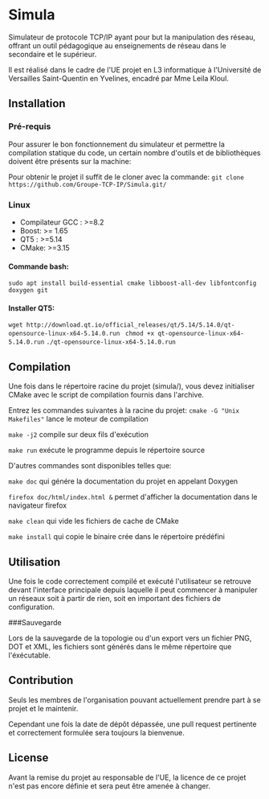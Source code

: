 # Simula

Simulateur de protocole TCP/IP ayant pour but la manipulation des réseau, offrant un outil pédagogique au enseignements de réseau dans le secondaire et le supérieur.

Il est réalisé dans le cadre de l'UE projet en L3 informatique à l'Université de Versailles Saint-Quentin en Yvelines, encadré par Mme Leila Kloul.

## Installation
### Pré-requis
Pour assurer le bon fonctionnement du simulateur et permettre la compilation statique du code, un certain nombre d'outils et  de bibliothèques doivent être présents sur la machine:

Pour obtenir le projet il suffit de le cloner avec la commande:
` git clone https://github.com/Groupe-TCP-IP/Simula.git/ `

### Linux
* Compilateur GCC : >=8.2
* Boost: >= 1.65
* QT5 : >=5.14
* CMake: >=3.15

#### Commande bash:
 `sudo apt install build-essential
cmake libboost-all-dev libfontconfig doxygen git
 `
#### Installer QT5:
`wget http://download.qt.io/official_releases/qt/5.14/5.14.0/qt-opensource-linux-x64-5.14.0.run `
`chmod +x qt-opensource-linux-x64-5.14.0.run`
`./qt-opensource-linux-x64-5.14.0.run
`

## Compilation
Une fois dans le répertoire racine du projet (simula/), vous devez initialiser CMake avec le script de compilation fournis dans l'archive.

Entrez les commandes suivantes à la racine du projet:
`cmake -G "Unix Makefiles"` lance le moteur de compilation 


`make -j2` compile sur deux fils d'exécution

`make run` exécute le programme depuis le répertoire source


D'autres commandes sont disponibles telles que:

`make doc` qui génére la documentation du projet en appelant Doxygen 

`firefox doc/html/index.html &` permet d'afficher la documentation dans le navigateur firefox

`make clean` qui vide les fichiers de cache de CMake 

`make install` qui copie le binaire crée dans le répertoire prédéfini

## Utilisation

Une fois le code correctement compilé et exécuté l'utilisateur se retrouve devant l'interface principale depuis laquelle il peut commencer à manipuler un réseaux soit à partir de rien, soit en important des fichiers de configuration.

###Sauvegarde 

Lors de la sauvegarde de la topologie ou d'un export vers un fichier PNG, DOT et XML, les fichiers sont générés dans le même répertoire que l'éxécutable.





## Contribution
Seuls les membres de l'organisation pouvant actuellement prendre part à se projet et le maintenir.

Cependant une fois la date de dépôt dépassée, une pull request pertinente et correctement formulée sera toujours la bienvenue.
 

## License
Avant la remise du projet au responsable de l'UE, la licence de ce projet n'est pas encore définie et sera peut être amenée à changer.